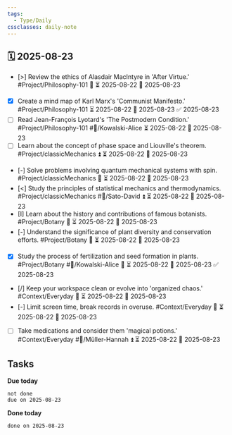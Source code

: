 ```yaml
---
tags:
  - Type/Daily
cssclasses: daily-note
---
```


## 🗓️ 2025-08-23

- [>] Review the ethics of Alasdair MacIntyre in 'After Virtue.' #Project/Philosophy-101 🔼 ⏳ 2025-08-22 📅 2025-08-23
- [x] Create a mind map of Karl Marx's 'Communist Manifesto.' #Project/Philosophy-101 ⏳ 2025-08-22 📅 2025-08-23 ✅ 2025-08-23
- [ ] Read Jean-François Lyotard's 'The Postmodern Condition.' #Project/Philosophy-101 #👤/Kowalski-Alice ⏳ 2025-08-22 📅 2025-08-23
- [ ] Learn about the concept of phase space and Liouville's theorem. #Project/classicMechanics ⏫ ⏳ 2025-08-22 📅 2025-08-23
- [-] Solve problems involving quantum mechanical systems with spin. #Project/classicMechanics 🔽 ⏳ 2025-08-22 📅 2025-08-23
- [<] Study the principles of statistical mechanics and thermodynamics. #Project/classicMechanics #👤/Sato-David ⏫ ⏳ 2025-08-22 📅 2025-08-23
- [I] Learn about the history and contributions of famous botanists. #Project/Botany 🔼 ⏳ 2025-08-22 📅 2025-08-23
- [-] Understand the significance of plant diversity and conservation efforts. #Project/Botany 🔼 ⏳ 2025-08-22 📅 2025-08-23
- [x] Study the process of fertilization and seed formation in plants. #Project/Botany #👤/Kowalski-Alice 🔼 ⏳ 2025-08-22 📅 2025-08-23 ✅ 2025-08-23
- [/] Keep your workspace clean or evolve into 'organized chaos.' #Context/Everyday 🔺 ⏳ 2025-08-22 📅 2025-08-23
- [-] Limit screen time, break records in overuse. #Context/Everyday 🔺 ⏳ 2025-08-22 📅 2025-08-23
- [ ] Take medications and consider them 'magical potions.' #Context/Everyday #👤/Müller-Hannah ⏫ ⏳ 2025-08-22 📅 2025-08-23

## Tasks

**Due today**

```tasks
not done
due on 2025-08-23
```

**Done today**

```tasks
done on 2025-08-23
```
            